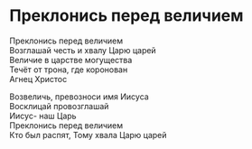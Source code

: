 # Преклонись перед величием
Преклонись перед величием  
Возглашай честь и хвалу Царю царей  
Величие в царстве могущества  
Течёт от трона, где коронован  
Агнец Христос  
  
Возвеличь, превозноси имя Иисуса  
Восклицай провозглашай  
Иисус- наш Царь  
Преклонись перед величием  
Кто был распят, Тому хвала Царю царей 
